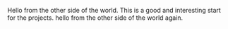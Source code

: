 Hello from the other side of the world.
This is a good and interesting start for the projects.
hello from the other side of the world again.

